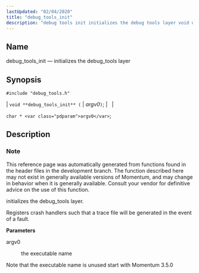 ```yaml
---
lastUpdated: "02/04/2020"
title: "debug_tools_init"
description: "debug tools init initializes the debug tools layer void debug tools init argv 0 char argv 0 This reference page was automatically generated from functions found in the header files in the development branch The function described here may not exist in generally available versions of Momentum and may change..."
---
```


<a name="apis.debug_tools_init"></a> 
## Name

debug_tools_init — initializes the debug_tools layer

## Synopsis

`#include "debug_tools.h"`

| `void **debug_tools_init** (` | <var class="pdparam">argv0</var>`)`; |   |

`char * <var class="pdparam">argv0</var>`;<a name="idp49766320"></a> 
## Description

### Note

This reference page was automatically generated from functions found in the header files in the development branch. The function described here may not exist in generally available versions of Momentum, and may change in behavior when it is generally available. Consult your vendor for definitive advice on the use of this function.

initializes the debug_tools layer.

Registers crash handlers such that a trace file will be generated in the event of a fault.

**<a name="idp49769728"></a> Parameters**

<dl class="variablelist">

<dt>argv0</dt>

<dd>

the executable name

</dd>

</dl>

Note that the executable name is unused start with Momentum 3.5.0
